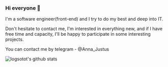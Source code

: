 ### Hi everyone 👋
I'm a software engineer(front-end) and I try to do my best and deep into IT.

Don't hesitate to contact me, I'm interested in everything new, and if I have free time and capacity, I'll be happy to participate in some interesting projects.

You can contact me by telegram - @Anna_Justus 

![Iogsotot's github stats](https://github-readme-stats.vercel.app/api?username=Iogsotot&show_icons=true&theme=tokyonight&count_private=true)
